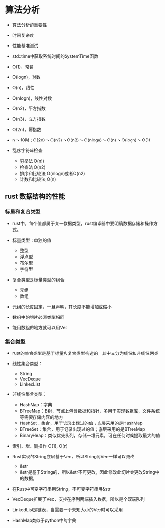 # 算法分析

- 算法分析的重要性
- 时间复杂度
- 性能基准测试

- std::time中获取系统时间的SystemTime函数

- O(1)，常数
- O(logn)，对数
- O(n)，线性
- O(nlogn)，线性对数
- O(n2)，平方指数
- O(n3)，立方指数
- O(2n)，幂指数

- n > 10时；O(2n) > O(n3) > O(n2) > O(nlogn) > O(n) > O(logn) > O(1)

- 乱序字符串检查
  - 穷举法 O(n!)
  - 检查法 O(n2)
  - 排序和比较法 O(nlogn)或者O(n2)
  - 计数和比较法 O(n)

## rust 数据结构的性能

### 标量和复合类型

- rust中，每个值都属于某一数据类型，rust编译器中要明确数据存储和操作方式。

- 标量类型：单独的值
  - 整型
  - 浮点型
  - 布尔型
  - 字符型
- 复合类型是标量类型的组合
  - 元组
  - 数组

- 元组的长度固定，一旦声明，其长度不能增加或缩小
- 数组中的切片必须类型相同

- 能用数组的地方就可以用Vec

### 集合类型

- rust的集合类型是基于标量和复合类型构造的，其中又分为线性和非线性两类

- 线性集合类型：
  - String
  - VecDeque
  - LinkedList

- 非线性集合类型：
  - HashMap：字典
  - BTreeMap：B树，节点上包含数据和指针，多用于实现数据库，文件系统等需要存储内容的地方
  - HashSet：集合，用于记录出现过的值；底层采用的是HashMap
  - BTreeSet：集合，用于记录出现过的值；底层采用的是BTreeMap
  - BinaryHeap：类似优先队列，存储一堆元素，可在任何时候提取最大的值

- 索引、增、删操作 O(1), O(n)

- Rust实现的String底层基于Vec，所以String同Vec一样可以更改
  - &str
  - &str是基于String的，所以&str不可更改，因此修改此切片会更改String中的数据。

- 在Rust中可变字符串用String，不可变字符串用&str

- VecDeque扩展了Vec，支持在序列两端插入数据，所以是个双端队列

- LinkedList是链表，当需要一个未知大小的Vec时可以采用

- HashMap类似于python中的字典
